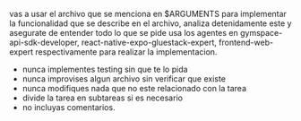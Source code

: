 vas a usar el archivo que se menciona en $ARGUMENTS
para implementar la funcionalidad que se describe en el archivo,
analiza detenidamente este  y asegurate de entender todo lo que se pide
usa los agentes en gymspace-api-sdk-developer, react-native-expo-gluestack-expert, frontend-web-expert respectivamente
para realizar la implementacion.

- nunca implementes testing sin que te lo pida
- nunca improvises algun archivo sin verificar que existe
- nunca modifiques nada que no este relacionado con la tarea
- divide la tarea en subtareas si es necesario
- no incluyas comentarios.
